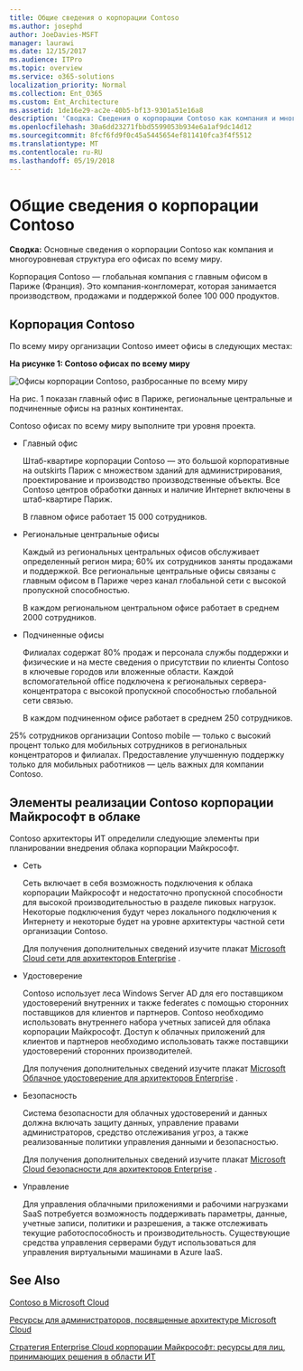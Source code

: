 ```yaml
---
title: Общие сведения о корпорации Contoso
ms.author: josephd
author: JoeDavies-MSFT
manager: laurawi
ms.date: 12/15/2017
ms.audience: ITPro
ms.topic: overview
ms.service: o365-solutions
localization_priority: Normal
ms.collection: Ent_O365
ms.custom: Ent_Architecture
ms.assetid: 1de16e29-ac2e-40b5-bf13-9301a51e16a8
description: 'Сводка: Сведения о корпорации Contoso как компания и многоуровневая структура его офисах по всему миру.'
ms.openlocfilehash: 30a6dd23271fbbd5599053b934e6a1af9dc14d12
ms.sourcegitcommit: 8fcf6fd9f0c45a5445654ef811410fca3f4f5512
ms.translationtype: MT
ms.contentlocale: ru-RU
ms.lasthandoff: 05/19/2018
---
```

# <a name="overview-of-the-contoso-corporation"></a>Общие сведения о корпорации Contoso

 **Сводка:** Основные сведения о корпорации Contoso как компания и многоуровневая структура его офисах по всему миру.
  
Корпорация Contoso — глобальная компания с главным офисом в Париже (Франция). Это компания-конгломерат, которая занимается производством, продажами и поддержкой более 100 000 продуктов.  
  
## <a name="the-contoso-corporation"></a>Корпорация Contoso

По всему миру организации Contoso имеет офисы в следующих местах:
  
**На рисунке 1: Contoso офисах по всему миру**

![Офисы корпорации Contoso, разбросанные по всему миру](images/Contoso_Poster/Contoso_WW_Org.png)

  
На рис. 1 показан главный офис в Париже, региональные центральные и подчиненные офисы на разных континентах.
  
Contoso офисах по всему миру выполните три уровня проекта.
  
- Главный офис
    
    Штаб-квартире корпорации Contoso — это большой корпоративные на outskirts Париж с множеством зданий для администрирования, проектирование и производство производственные объекты. Все Contoso центров обработки данных и наличие Интернет включены в штаб-квартире Париж.
    
    В главном офисе работает 15 000 сотрудников.
    
- Региональные центральные офисы
    
    Каждый из региональных центральных офисов обслуживает определенный регион мира; 60% их сотрудников заняты продажами и поддержкой. Все региональные центральные офисы связаны с главным офисом в Париже через канал глобальной сети с высокой пропускной способностью.  
    
    В каждом региональном центральном офисе работает в среднем 2000 сотрудников.
    
- Подчиненные офисы
    
    Филиалах содержат 80% продаж и персонала службы поддержки и физические и на месте сведения о присутствии по клиенты Contoso в ключевые городов или вложенные области. Каждой вспомогательной office подключена к региональных сервера-концентратора с высокой пропускной способностью глобальной сети связью.
    
    В каждом подчиненном офисе работает в среднем 250 сотрудников.
    
25% сотрудников организации Contoso mobile — только с высокий процент только для мобильных сотрудников в региональных концентраторов и филиалах. Предоставление улучшенную поддержку только для мобильных работников — цель важных для компании Contoso.
  
## <a name="elements-of-contosos-implementation-of-the-microsoft-cloud"></a>Элементы реализации Contoso корпорации Майкрософт в облаке

Contoso архитекторы ИТ определили следующие элементы при планировании внедрения облака корпорации Майкрософт.
  
- Сеть
    
    Сеть включает в себя возможность подключения к облака корпорации Майкрософт и недостаточно пропускной способности для высокой производительностью в разделе пиковых нагрузок. Некоторые подключения будут через локального подключения к Интернету и некоторые будет на уровне архитектуры частной сети организации Contoso.
    
    Для получения дополнительных сведений изучите плакат [Microsoft Cloud сети для архитекторов Enterprise](microsoft-cloud-networking-for-enterprise-architects.md) .
   
- Удостоверение
    
    Contoso использует леса Windows Server AD для его поставщиком удостоверений внутренних и также federates с помощью сторонних поставщиков для клиентов и партнеров. Contoso необходимо использовать внутреннего набора учетных записей для облака корпорации Майкрософт. Доступ к облачных приложений для клиентов и партнеров необходимо использовать также поставщики удостоверений сторонних производителей.
    
    Для получения дополнительных сведений изучите плакат [Microsoft Облачное удостоверение для архитекторов Enterprise](microsoft-cloud-it-architecture-resources.md#identity) .
    
- Безопасность
    
    Система безопасности для облачных удостоверений и данных должна включать защиту данных, управление правами администраторов, средство отслеживания угроз, а также реализованные политики управления данными и безопасностью.
    
    Для получения дополнительных сведений изучите плакат [Microsoft Cloud безопасности для архитекторов Enterprise](http://aka.ms/cloudarchsecurity) .
    
- Управление
    
    Для управления облачными приложениями и рабочими нагрузками SaaS потребуется возможность поддерживать параметры, данные, учетные записи, политики и разрешения, а также отслеживать текущие работоспособность и производительность. Существующие средства управления серверами будут использоваться для управления виртуальными машинами в Azure IaaS.
    
## <a name="see-also"></a>See Also

[Contoso в Microsoft Cloud](contoso-in-the-microsoft-cloud.md)
  
[Ресурсы для администраторов, посвященные архитектуре Microsoft Cloud](microsoft-cloud-it-architecture-resources.md)

[Стратегия Enterprise Cloud корпорации Майкрософт: ресурсы для лиц, принимающих решения в области ИТ](https://sway.com/FJ2xsyWtkJc2taRD)
 


